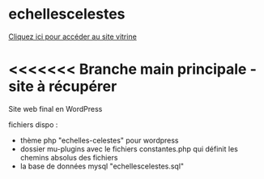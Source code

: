 # echellescelestes


[Cliquez ici pour accéder au site vitrine ](front-page.html)

<<<<<<<
Branche main principale - site à récupérer
=======
Site web final en WordPress

fichiers dispo :
- thème php "echelles-celestes" pour wordpress
- dossier mu-plugins avec le fichiers constantes.php qui définit les chemins absolus des fichiers
- la base de données mysql "echellescelestes.sql"
>>>>>>> 
